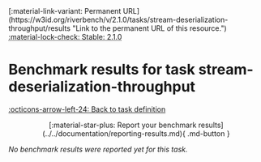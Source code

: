 <div markdown class="rb-top-buttons"><div markdown>[:material-link-variant: Permanent URL](https://w3id.org/riverbench/v/2.1.0/tasks/stream-deserialization-throughput/results "Link to the permanent URL of this resource.")</div><div markdown><abbr title="This page corresponds to a stable release of RiverBench, so it cannot be edited. If you want to edit this page, go to the development version by selecting 'dev' from the version selector in the top navigation bar.">:material-lock-check: Stable: 2.1.0</abbr></div></div>

# Benchmark results for task stream-deserialization-throughput

[:octicons-arrow-left-24: Back to task definition](index.md)

<div style="text-align: center" markdown>[:material-star-plus: Report your benchmark results](../../documentation/reporting-results.md){ .md-button }</div>

_No benchmark results were reported yet for this task._